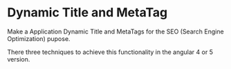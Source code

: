 # Dynamic Title and MetaTag

Make a Application Dynamic Title and MetaTags for the SEO (Search Engine Optimization) pupose.

There three techniques to achieve this functionality in the angular 4 or 5 version.


